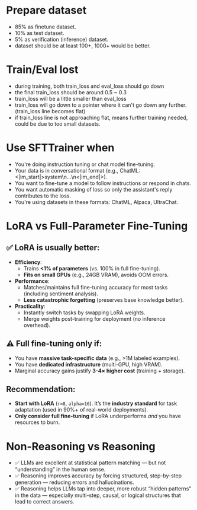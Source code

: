 # Prepare dataset
- 85% as finetune dataset.
- 10% as test dataset.
- 5% as verification (inference) dataset.
- dataset should be at least 100+, 1000+ would be better.

# Train/Eval lost
- during training, both train_loss and eval_loss should go down
- the final train_loss should be around 0.5 ~ 0.3
- train_loss will be a little smaller than eval_loss
- train_loss will go down to a pointer where it can't go down any further. (train_loss line becomes flat)
- if train_loss line is not approaching flat, means further training needed, could be due to too small datasets.

# Use SFTTrainer when
- You're doing instruction tuning or chat model fine-tuning.
- Your data is in conversational format (e.g., ChatML: <|im_start|>system\n...\n<|im_end|>).
- You want to fine-tune a model to follow instructions or respond in chats.
- You want automatic masking of loss so only the assistant's reply contributes to the loss.
- You're using datasets in these formats: ChatML, Alpaca, UltraChat.

# LoRA vs Full-Parameter Fine-Tuning
## ✅ **LoRA is usually better**:
  - **Efficiency**:
    - Trains **<1% of parameters** (vs. 100% in full fine-tuning).
    - **Fits on small GPUs** (e.g., 24GB VRAM), avoids OOM errors.
  - **Performance**:
    - Matches/maintains full fine-tuning accuracy for most tasks (including sentiment analysis).
    - **Less catastrophic forgetting** (preserves base knowledge better).
  - **Practicality**:
    - Instantly switch tasks by swapping LoRA weights.
    - Merge weights post-training for deployment (no inference overhead).

## ⚠️ **Full fine-tuning only if**:
  - You have **massive task-specific data** (e.g., >1M labeled examples).
  - You have **dedicated infrastructure** (multi-GPU, high VRAM).
  - Marginal accuracy gains justify **3-4× higher cost** (training + storage).

## Recommendation:
  - **Start with LoRA** (`r=8`, `alpha=16`). It’s the **industry standard** for task adaptation (used in 90%+ of real-world deployments).
  - **Only consider full fine-tuning** if LoRA underperforms *and* you have resources to burn.

# Non-Reasoning vs Reasoning
- ✅ LLMs are excellent at statistical pattern matching — but not “understanding” in the human sense.
- ✅ Reasoning improves accuracy by forcing structured, step-by-step generation — reducing errors and hallucinations.
- ✅ Reasoning helps LLMs tap into deeper, more robust “hidden patterns” in the data — especially multi-step, causal, or logical structures that lead to correct answers.
